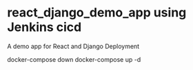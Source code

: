 # react_django_demo_app using Jenkins cicd
A demo app for React and Django Deployment

docker-compose down
docker-compose up -d
